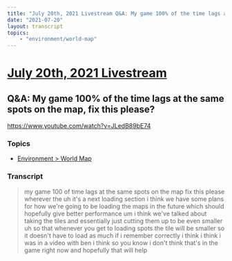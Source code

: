 ```yaml
---
title: "July 20th, 2021 Livestream Q&A: My game 100% of the time lags at the same spots on the map, fix this please?"
date: "2021-07-20"
layout: transcript
topics:
    - "environment/world-map"
---
```

# [July 20th, 2021 Livestream](../2021-07-20.md)
## Q&A: My game 100% of the time lags at the same spots on the map, fix this please?
https://www.youtube.com/watch?v=JLedB89bE74

### Topics
* [Environment > World Map](../topics/environment/world-map.md)

### Transcript

> my game 100 of time lags at the same spots on the map fix this please wherever the uh it's a next loading section i think we have some plans for how we're going to be loading the maps in the future which should hopefully give better performance um i think we've talked about taking the tiles and essentially just cutting them up to be even smaller uh so that whenever you get to loading spots the tile will be smaller so it doesn't have to load as much if i remember correctly i think i think i was in a video with ben i think so you know i don't think that's in the game right now and hopefully that will help
